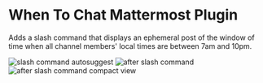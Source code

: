 # When To Chat Mattermost Plugin

Adds a slash command that displays an ephemeral post of the window of time when all channel members' local times are between 7am and 10pm.

![slash command autosuggest](https://user-images.githubusercontent.com/1149597/78191739-a3a02100-7444-11ea-9767-70b07732824d.png)
![after slash command](https://user-images.githubusercontent.com/1149597/78191741-a438b780-7444-11ea-94fb-7d6ba43dcdb2.png)
![after slash command compact view](https://user-images.githubusercontent.com/1149597/78407452-ded05a80-75d2-11ea-87ee-bb0aef4694a4.png)

